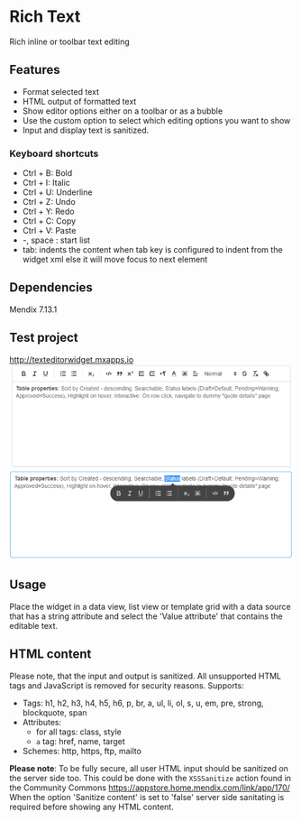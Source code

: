 # Rich Text

Rich inline or toolbar text editing

## Features

-   Format selected text
-   HTML output of formatted text
-   Show editor options either on a toolbar or as a bubble
-   Use the custom option to select which editing options you want to show
-   Input and display text is sanitized.

### Keyboard shortcuts

-   Ctrl + B: Bold
-   Ctrl + I: Italic
-   Ctrl + U: Underline
-   Ctrl + Z: Undo
-   Ctrl + Y: Redo
-   Ctrl + C: Copy
-   Ctrl + V: Paste
-   -, space : start list
-   tab: indents the content when tab key is configured to indent from the widget xml else it will move focus to next
    element

## Dependencies

Mendix 7.13.1

## Test project

http://texteditorwidget.mxapps.io ![Running rich text toolbar widget](./assets/Demo-Toolbar.png)
![Running rich text bubble widget](./assets/Demo-Bubble.png)

## Usage

Place the widget in a data view, list view or template grid with a data source that has a string attribute and select
the 'Value attribute' that contains the editable text.

## HTML content

Please note, that the input and output is sanitized. All unsupported HTML tags and JavaScript is removed for security
reasons. Supports:

-   Tags: h1, h2, h3, h4, h5, h6, p, br, a, ul, li, ol, s, u, em, pre, strong, blockquote, span
-   Attributes:
    -   for all tags: class, style
    -   `a` tag: href, name, target
-   Schemes: http, https, ftp, mailto

**Please note**: To be fully secure, all user HTML input should be sanitized on the server side too. This could be done
with the `XSSSanitize` action found in the Community Commons https://appstore.home.mendix.com/link/app/170/ When the
option 'Sanitize content' is set to 'false' server side sanitating is required before showing any HTML content.
